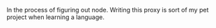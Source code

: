 In the process of figuring out node.  Writing this proxy is sort of my pet project when learning a language.
